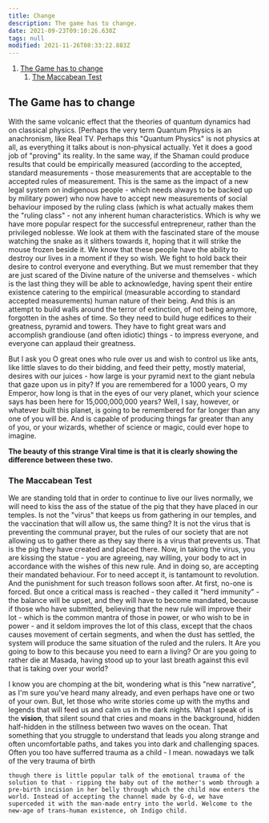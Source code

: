 ```yaml
---
title: Change
description: The game has to change.
date: 2021-09-23T09:10:26.630Z
tags: null
modified: 2021-11-26T08:33:22.883Z
---
```


1. [The Game has to change](#the-game-has-to-change)
   1. [The Maccabean Test](#the-maccabean-test)

## The Game has to change

With the same volcanic effect that the theories of quantum dynamics had on classical physics. [Perhaps the very term Quantum Physics is an anachronism, like Real TV. Perhaps this "Quantum Physics" is not physics at all, as everything it talks about is non-physical actually. Yet it does a good job of "proving" its reality. In the same way, if the Shaman could produce results that could be empirically measured (according to the accepted, standard measurements - those measurements that are acceptable to the accepted rules of measurement. This is the same as the impact of a new legal system on indigenous people - which needs always to be backed up by military power) who now have to accept new measurements of social behaviour imposed by the ruling class (which is what actually makes them the "ruling class" - not any inherent human characteristics. Which is why we have more popular respect for the successful entrepreneur, rather than the privileged noblesse. We look at them with the fascinated stare of the mouse watching the snake as it slithers towards it, hoping that it will strike the mouse frozen beside it. We know that these people have the ability to destroy our lives in a moment if they so wish. We fight to hold back their desire to control everyone and everything. But we must remember that they are just scared of the Divine nature of the universe and themselves - which is the last thing they will be able to acknowledge, having spent their entire existence catering to the empirical (measurable according to standard accepted measurements) human nature of their being. And this is an attempt to build walls around the terror of extinction, of not being anymore, forgotten in the ashes of time. So they need to build huge edifices to their greatness, pyramid and towers. They have to fight great wars and accomplish grandiouse (and often idiotic) things - to impress everyone, and everyone can applaud their greatness.

But I ask you O great ones who rule over us and wish to control us like ants, like little slaves to do their bidding, and feed their petty, mostly material, desires with our juices - how large is your pyramid next to the giant nebula that gaze upon us in pity? If you are remembered for a 1000 years, O my Emperor, how long is that in the eyes of our very planet, which your science says has been here for 15,000,000,000 years? Well, I say, however, or whatever built this planet, is going to be remembered for far longer than any one of you will be. And is capable of producing things far greater than any of you, or your wizards, whether of science or magic, could ever hope to imagine.

**The beauty of this strange Viral time is that it is clearly showing the difference between these two.**

### The Maccabean Test

We are standing told that in order to continue to live our lives normally, we will need to kiss the ass of the statue of the pig that they have placed in our temples. Is not the "virus" that keeps us from gathering in our temples, and the vaccination that will allow us, the same thing? It is not the virus that is preventing the communal prayer, but the rules of our society that are not allowing us to gather there as they say there is a virus that prevents us. That is the pig they have created and placed there. Now, in taking the virus, you are kissing the statue - you are agreeing, nay willing, your body to act in accordance with the wishes of this new rule. And in doing so, are accepting their mandated behaviour. For to need accept it, is tantamount to revolution. And the punishment for such treason follows soon after. At first, no-one is forced. But once a critical mass is reached - they called it "herd immunity" - the balance will be upset, and they will have to become mandated, because if those who have submitted, believing that the new rule will improve their lot - which is the common mantra of those in power, or who wish to be in power - and it seldom improves the lot of this class, except that the chaos causes movement of certain segments, and when the dust has settled, the system will produce the same situation of the ruled and the rulers. It Are you going to bow to this because you need to earn a living? Or are you going to rather die at Masada, having stood up to your last breath against this evil that is taking over your world?

I know you are chomping at the bit, wondering what is this "new narrative", as I'm sure you've heard many already, and even perhaps have one or two of your own. But, let those who write stories come up with the myths and legends that will feed us and calm us in the dark nights. What I speak of is the **vision**, that silent sound that cries and moans in the background, hidden half-hidden in the stillness between two waves on the ocean. That something that you struggle to understand that leads you along strange and often uncomfortable paths, and takes you into dark and challenging spaces. Often you too have sufferred trauma as a child - I mean. nowadays we talk of the very trauma of birth

```
though there is little popular talk of the emotional trauma of the solution to that - ripping the baby out of the mother's womb through a pre-birth incision in her belly through which the child now enters the world. Instead of accepting the channel made by G-d, we have superceded it with the man-made entry into the world. Welcome to the new-age of trans-human existence, oh Indigo child.
```
